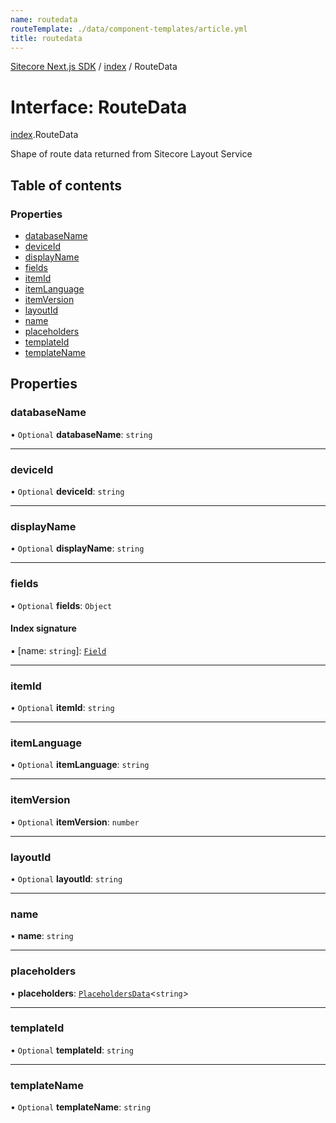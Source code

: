 ```yaml
---
name: routedata
routeTemplate: ./data/component-templates/article.yml
title: routedata
---
```


[Sitecore Next.js SDK](/docs/nextjs/ref/) / [index](/docs/nextjs/ref/modules/index) / RouteData

# Interface: RouteData

[index](/docs/nextjs/ref/modules/index).RouteData

Shape of route data returned from Sitecore Layout Service

## Table of contents

### Properties

- [databaseName](/docs/nextjs/ref/interfaces/index/routedata#databasename)
- [deviceId](/docs/nextjs/ref/interfaces/index/routedata#deviceid)
- [displayName](/docs/nextjs/ref/interfaces/index/routedata#displayname)
- [fields](/docs/nextjs/ref/interfaces/index/routedata#fields)
- [itemId](/docs/nextjs/ref/interfaces/index/routedata#itemid)
- [itemLanguage](/docs/nextjs/ref/interfaces/index/routedata#itemlanguage)
- [itemVersion](/docs/nextjs/ref/interfaces/index/routedata#itemversion)
- [layoutId](/docs/nextjs/ref/interfaces/index/routedata#layoutid)
- [name](/docs/nextjs/ref/interfaces/index/routedata#name)
- [placeholders](/docs/nextjs/ref/interfaces/index/routedata#placeholders)
- [templateId](/docs/nextjs/ref/interfaces/index/routedata#templateid)
- [templateName](/docs/nextjs/ref/interfaces/index/routedata#templatename)

## Properties

### databaseName

• `Optional` **databaseName**: `string`

___

### deviceId

• `Optional` **deviceId**: `string`

___

### displayName

• `Optional` **displayName**: `string`

___

### fields

• `Optional` **fields**: `Object`

#### Index signature

▪ [name: `string`]: [`Field`](/docs/nextjs/ref/interfaces/index/field)

___

### itemId

• `Optional` **itemId**: `string`

___

### itemLanguage

• `Optional` **itemLanguage**: `string`

___

### itemVersion

• `Optional` **itemVersion**: `number`

___

### layoutId

• `Optional` **layoutId**: `string`

___

### name

• **name**: `string`

___

### placeholders

• **placeholders**: [`PlaceholdersData`](/docs/nextjs/ref/modules/index#placeholdersdata)<`string`\>

___

### templateId

• `Optional` **templateId**: `string`

___

### templateName

• `Optional` **templateName**: `string`
